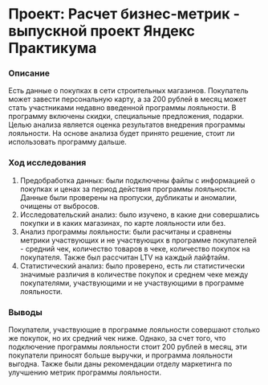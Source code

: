 # Проект: Расчет бизнес-метрик - выпускной проект Яндекс Практикума
### Описание
Есть данные о покупках в сети строительных магазинов. Покупатель может завести персональную карту, а за 200 рублей в месяц может стать участниками недавно введенной программы лояльности. В программу включены скидки, специальные предложения, подарки. Целью анализа является оценка результатов внедрения программы лояльности. На основе анализа будет принято решение, стоит ли использовать программу дальше.

### Ход исследования
1. Предобработка данных: были подключены файлы с информацией о покупках и ценах за период действия программы лояльности. Данные были проверены на пропуски, дубликаты и аномалии, очищены от выбросов.
2. Исследовательский анализ: было изучено, в какие дни совершались покупки и в каких магазинах, по карте лояльности или без.
3. Анализ программы лояльности: были расчитаны и сравнены метрики участвующих и не участвующих в программе покупателей  - средний чек, количество товаров в чеке, количество покупок на покупателя. Также был рассчитан LTV на каждый лайфтайм. 
4. Статистический анализ: было проверено, есть ли статистически значимые различия в количестве покупок и среднем чеке между покупателями, участвующими и не участвующими в программе лояльности.

### Выводы
Покупатели, участвующие в программе лояльности совершают столько же покупок, но их средний чек ниже. Однако, за счет того, что подключение программы лояльности стоит 200 рублей в месяц, эти покупатели приносят больше выручки, и программа лояльности выгодна. Также были даны рекомендации отделу маркетинга по улучшению метрик программы лояльности.
